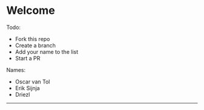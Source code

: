 # Welcome

Todo:
- Fork this repo
- Create a branch
- Add your name to the list 
- Start a PR

Names:
- Oscar van Tol
- Erik Sijnja
- Driezl

-----

